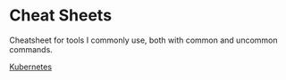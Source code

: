 # Cheat Sheets
Cheatsheet for tools I commonly use, both with common and uncommon commands. 

[Kubernetes](./kubernetes.md)

